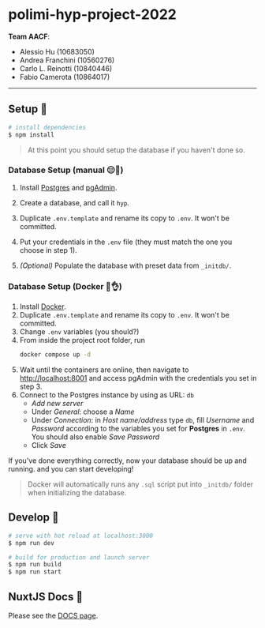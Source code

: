 # polimi-hyp-project-2022

**Team AACF**:

-   Alessio Hu (10683050)
-   Andrea Franchini (10560276)
-   Carlo L. Reinotti (10840446)
-   Fabio Camerota (10864017)

<hr />

## Setup 🔨

```bash
# install dependencies
$ npm install
```

> At this point you should setup the database if you haven't done so.

### Database Setup (manual 😑🙅)

1. Install [Postgres](https://www.postgresql.org/download/) and [pgAdmin](https://www.pgadmin.org/).
2. Create a database, and call it `hyp`.

3. Duplicate `.env.template` and rename its copy to `.env`. It won't be committed.
4. Put your credentials in the `.env` file (they must match the one you choose in step 1).
5. _(Optional)_ Populate the database with preset data from `_initdb/`.

### Database Setup (Docker 🐋👌)

1. Install [Docker](https://docs.docker.com/get-docker/).
2. Duplicate `.env.template` and rename its copy to `.env`. It won't be committed.
3. Change `.env` variables (you should?)
4. From inside the project root folder, run
    ```bash
    docker compose up -d
    ```
5. Wait until the containers are online, then navigate to [http://localhost:8001](http://localhost:8001) and access pgAdmin with the credentials you set in step 3.
6. Connect to the Postgres instance by using as URL: `db`
    - _Add new server_
    - Under _General_: choose a _Name_
    - Under _Connection_: in _Host name/address_ type `db`, fill _Username_ and _Password_ according to the variables you set for **Postgres** in `.env`. You should also enable _Save Password_
    - Click _Save_

If you've done everything correctly, now your database should be up and running. and you can start developing!

> Docker will automatically runs any `.sql` script put into `_initdb/` folder when initializing the database.

## Develop 🚧

```bash
# serve with hot reload at localhost:3000
$ npm run dev

# build for production and launch server
$ npm run build
$ npm run start
```

## NuxtJS Docs 📗

Please see the [DOCS page](./DOCS.md).
